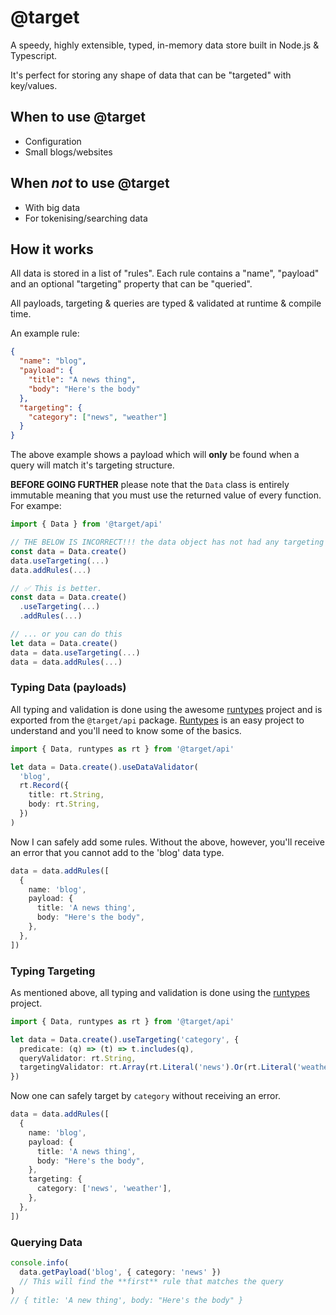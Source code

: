 [runtypes]: https://github.com/pelotom/runtypes 'runtypes'

# @target

A speedy, highly extensible, typed, in-memory data store built in Node.js & Typescript.

It's perfect for storing any shape of data that can be "targeted" with key/values.

## When to use @target

- Configuration
- Small blogs/websites

## When _not_ to use @target

- With big data
- For tokenising/searching data

## How it works

All data is stored in a list of "rules". Each rule contains a "name", "payload" and an optional "targeting" property that can be "queried".

All payloads, targeting & queries are typed & validated at runtime & compile time.

An example rule:

```json
{
  "name": "blog",
  "payload": {
    "title": "A news thing",
    "body": "Here's the body"
  },
  "targeting": {
    "category": ["news", "weather"]
  }
}
```

The above example shows a payload which will **only** be found when a query will match it's targeting structure.

**BEFORE GOING FURTHER** please note that the `Data` class is entirely immutable meaning that you must use the returned value of every function. For exampe:

```typescript
import { Data } from '@target/api'

// THE BELOW IS INCORRECT!!! the data object has not had any targeting or rules added
const data = Data.create()
data.useTargeting(...)
data.addRules(...)

// ✅ This is better.
const data = Data.create()
  .useTargeting(...)
  .addRules(...)

// ... or you can do this
let data = Data.create()
data = data.useTargeting(...)
data = data.addRules(...)
```

### Typing Data (payloads)

All typing and validation is done using the awesome [runtypes][] project and is exported from the `@target/api` package. [Runtypes][runtypes] is an easy project to understand and you'll need to know some of the basics.

```typescript
import { Data, runtypes as rt } from '@target/api'

let data = Data.create().useDataValidator(
  'blog',
  rt.Record({
    title: rt.String,
    body: rt.String,
  })
)
```

Now I can safely add some rules. Without the above, however, you'll receive an error that you cannot add to the 'blog' data type.

```typescript
data = data.addRules([
  {
    name: 'blog',
    payload: {
      title: 'A news thing',
      body: "Here's the body",
    },
  },
])
```

### Typing Targeting

As mentioned above, all typing and validation is done using the [runtypes][] project.

```typescript
import { Data, runtypes as rt } from '@target/api'

let data = Data.create().useTargeting('category', {
  predicate: (q) => (t) => t.includes(q),
  queryValidator: rt.String,
  targetingValidator: rt.Array(rt.Literal('news').Or(rt.Literal('weather'))),
})
```

Now one can safely target by `category` without receiving an error.

```typescript
data = data.addRules([
  {
    name: 'blog',
    payload: {
      title: 'A news thing',
      body: "Here's the body",
    },
    targeting: {
      category: ['news', 'weather'],
    },
  },
])
```

### Querying Data

```typescript
console.info(
  data.getPayload('blog', { category: 'news' })
  // This will find the **first** rule that matches the query
)
// { title: 'A new thing', body: "Here's the body" }
```
